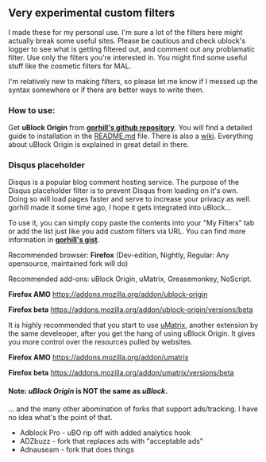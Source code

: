 ## Very experimental custom filters
I made these for my personal use. I'm sure a lot of the filters here might actually break some useful sites. Please be cautious and check ublock's logger to see what is getting filtered out, and comment out any problamatic filter.
Use only the filters you're interested in. You might find some useful stuff like the cosmetic filters for MAL. 

I'm relatively new to making filters, so please let me know if I messed up the syntax somewhere or if there are better ways to write them.

### How to use:
Get **uBlock Origin** from **[gorhill's github repository](https://github.com/gorhill/uBlock/)**. You will find a detailed guide to installation in the [README.md](https://github.com/gorhill/uBlock/blob/master/README.md#installation) file. 
There is also a [wiki](https://github.com/gorhill/uBlock/wiki). Everything about uBlock Origin is explained in great detail in there.

### Disqus placeholder
Disqus is a popular blog comment hosting service. The purpose of the Disqus placeholder filter is to prevent Disqus from loading on it's own. Doing so will load pages faster and serve to increase your privacy as well. gorhill made it some time ago, I hope it gets integrated into uBlock...

To use it, you can simply copy paste the contents into your "My Filters" tab or add the list just like you add custom filters via URL. You can find more information in **[gorhill's gist](https://gist.github.com/gorhill/ef1b62d606473c68d524)**.



Recommended browser: **Firefox** (Dev-edition, Nightly, Regular: Any opensource, maintained fork will do)

Recommended add-ons: uBlock Origin, uMatrix, Greasemonkey, NoScript.

**Firefox AMO** <https://addons.mozilla.org/addon/ublock-origin>

**Firefox beta** <https://addons.mozilla.org/addon/ublock-origin/versions/beta>


It is highly recommended that you start to use [uMatrix](https://github.com/gorhill/uMatrix), another extension by the same develeoper, after you get the hang of using uBlock Origin. It gives you more control over the resources pulled by websites.

**Firefox AMO** <https://addons.mozilla.org/addon/umatrix>

**Firefox beta** <https://addons.mozilla.org/addon/umatrix/versions/beta>


#### Note: *uBlock Origin* is NOT the same as *uBlock*.
... and the many other abomination of forks that support ads/tracking. I have no idea what's the point of that.
* Adblock Pro - uBO rip off with added analytics hook
* ADZbuzz - fork that replaces ads with "acceptable ads"
* Adnauseam - fork that does things
